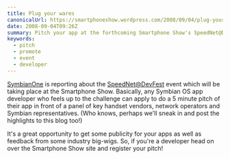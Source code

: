 ```yaml
---
title: Plug your wares
canonicalUrl: https://smartphoneshow.wordpress.com/2008/09/04/plug-your-warez/
date: 2008-09-04T09:26Z
summary: Pitch your app at the forthcoming Smartphone Show's SpeedNet@DevFest event.
keywords:
  - pitch
  - promote
  - event
  - developer
---
```

[SymbianOne](https://web.archive.org/web/20130704192812/http://www.symbianone.com/content/view/5691/108/) is reporting about the [SpeedNet@DevFest](https://web.archive.org/web/20080904084726/http://www.smartphoneshow.com/page.cfm/Action%3DForm/FormID%3D7/t%3Dm) event which will be taking place at the Smartphone Show. Basically, any Symbian OS app developer who feels up to the challenge can apply to do a 5 minute pitch of their app in front of a panel of key handset vendors, network operators and Symbian representatives. (Who knows, perhaps we'll sneak in and post the highlights to this blog too!)

It's a great opportunity to get some publicity for your apps as well as feedback from some industry big-wigs. So, if you're a developer head on over the Smartphone Show site and register your pitch!
